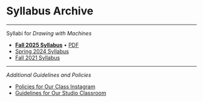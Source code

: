 # Syllabus Archive

---

Syllabi for *Drawing with Machines*

* [**Fall 2025 Syllabus**](60-428_syllabus_fall_2025.md) • [PDF](pdf/60428_syllabus_fall2025.pdf)
* [Spring 2024 Syllabus](60-225_syllabus_spring_2024.md)
* [Fall 2021 Syllabus](60-428_syllabus_fall_2021.md)

---

*Additional Guidelines and Policies*

* [Policies for Our Class Instagram](instagram_policies.md)
* [Guidelines for Our Studio Classroom](room_policies.md)